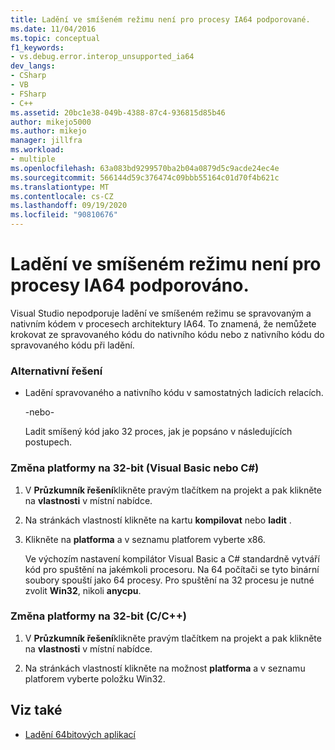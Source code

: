 ```yaml
---
title: Ladění ve smíšeném režimu není pro procesy IA64 podporované.
ms.date: 11/04/2016
ms.topic: conceptual
f1_keywords:
- vs.debug.error.interop_unsupported_ia64
dev_langs:
- CSharp
- VB
- FSharp
- C++
ms.assetid: 20bc1e38-049b-4388-87c4-936815d85b46
author: mikejo5000
ms.author: mikejo
manager: jillfra
ms.workload:
- multiple
ms.openlocfilehash: 63a083bd9299570ba2b04a0879d5c9acde24ec4e
ms.sourcegitcommit: 566144d59c376474c09bbb55164c01d70f4b621c
ms.translationtype: MT
ms.contentlocale: cs-CZ
ms.lasthandoff: 09/19/2020
ms.locfileid: "90810676"
---
```

# <a name="mixed-mode-debugging-for-ia64-processes-is-unsupported"></a>Ladění ve smíšeném režimu není pro procesy IA64 podporováno.
Visual Studio nepodporuje ladění ve smíšeném režimu se spravovaným a nativním kódem v procesech architektury IA64. To znamená, že nemůžete krokovat ze spravovaného kódu do nativního kódu nebo z nativního kódu do spravovaného kódu při ladění.

### <a name="workarounds"></a>Alternativní řešení

- Ladění spravovaného a nativního kódu v samostatných ladicích relacích.

     -nebo-

     Ladit smíšený kód jako 32 proces, jak je popsáno v následujících postupech.

### <a name="to-change-the-platform-to-32-bit-visual-basic-or-c"></a>Změna platformy na 32-bit (Visual Basic nebo C#)

1. V **Průzkumník řešení**klikněte pravým tlačítkem na projekt a pak klikněte na **vlastnosti** v místní nabídce.

2. Na stránkách vlastností klikněte na kartu **kompilovat** nebo **ladit** .

3. Klikněte na **platforma** a v seznamu platforem vyberte x86.

     Ve výchozím nastavení kompilátor Visual Basic a C# standardně vytváří kód pro spuštění na jakémkoli procesoru. Na 64 počítači se tyto binární soubory spouští jako 64 procesy. Pro spuštění na 32 procesu je nutné zvolit **Win32**, nikoli **anycpu**.

### <a name="to-change-the-platform-to-32-bit-cc"></a>Změna platformy na 32-bit (C/C++)

1. V **Průzkumník řešení**klikněte pravým tlačítkem na projekt a pak klikněte na **vlastnosti** v místní nabídce.

2. Na stránkách vlastností klikněte na možnost **platforma** a v seznamu platforem vyberte položku Win32.

## <a name="see-also"></a>Viz také
- [Ladění 64bitových aplikací](../debugger/debug-64-bit-applications.md)